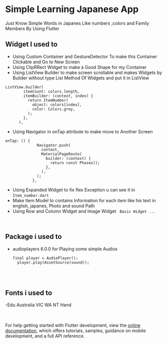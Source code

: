 # Simple Learning Japanese App 

Just Know Simple Words in Japanes Like numbers ,colors and Family Members By Using Flutter

## Widget I used to 

- Using Custom Container and GestureDetector To make this Container Clickable and Go to New Screen <br> 
- Using ClipRRect Widget to make a Good Shape for my Container <br>
- Using ListView Builder to make screen scrollable and makes Widgets by Builder without type List Method Of Widgets and put it in ListView<br>
```
ListView.builder(
        itemCount: colors.length,
        itemBuilder: (context, index) {
          return ItemNumber(
            object: colors[index],
            color: Colors.grey,
          );
        },
      ),
```
- Using Navigator in onTap attribute to make move to Another Screen <br>
```
onTap: () {
              Navigator.push(
                context,
                MaterialPageRoute(
                  builder: (context) {
                    return const Phases();
                  },
                ),
              );
            },
```
- Using Expanded Widget to fix flex Exception u can see it in ```Item_number.dart``` <br>
- Make Item Model to contains Information for each item like his text in english, japanes, Photo and sound Path <br>
- Using Row and Column Widget and Image Widget ``` Basic Widget ...```  <br>
<br>

## Package i used to 
- audioplayers 6.0.0
  for Playing some simple Audios 
  ```
  final player = AudioPlayer();
    player.play(AssetSource(sound));
  ```
<br><br>

## Fonts i used to
-Edu Australia VIC WA NT Hand

<br><br>
For help getting started with Flutter development, view the
[online documentation](https://docs.flutter.dev/), which offers tutorials,
samples, guidance on mobile development, and a full API reference.

